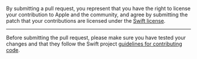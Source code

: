 By submitting a pull request, you represent that you have the right to license
your contribution to Apple and the community, and agree by submitting the patch
that your contributions are licensed under the [Swift
license](https://swift.org/LICENSE.txt).

----

Before submitting the pull request, please make sure you have tested your
changes and that they follow the Swift project [guidelines for contributing
code](https://swift.org/contributing/#contributing-code).
